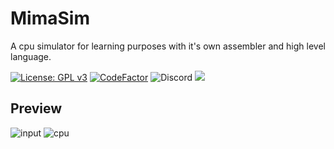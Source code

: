 # MimaSim

A cpu simulator for learning purposes with it's own assembler and high level language. 

[![License: GPL v3](https://img.shields.io/badge/License-GPLv3-blue.svg)](https://www.gnu.org/licenses/gpl-3.0)
[![CodeFactor](https://www.codefactor.io/repository/github/furesoft/mimasim/badge)](https://www.codefactor.io/repository/github/furesoft/mimasim)
![Discord](https://img.shields.io/discord/455738571186241536)
[![](https://tokei.rs/b1/github/furesoft/MimaSim)](https://github.com/furesoft/MimaSim)

## Preview

![input](https://github.com/user-attachments/assets/9980547f-9129-4064-9525-b93e0e706e6f)
![cpu](https://github.com/user-attachments/assets/4e96ba6a-509e-4371-a20b-818c97a6beab)

